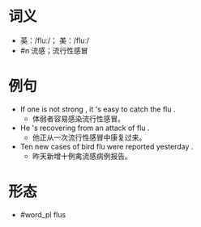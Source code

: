 # 词义
- 英：/fluː/； 美：/fluː/
- #n 流感；流行性感冒
# 例句
- If one is not strong , it 's easy to catch the flu .
	- 体弱者容易感染流行性感冒。
- He 's recovering from an attack of flu .
	- 他正从一次流行性感冒中康复过来。
- Ten new cases of bird flu were reported yesterday .
	- 昨天新增十例禽流感病例报告。
# 形态
- #word_pl flus

